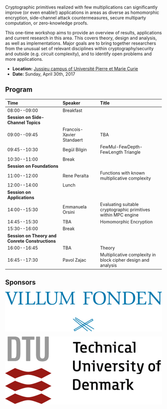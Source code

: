 Cryptographic primitives realized with few multiplications can significantly improve (or even enable!) applications in areas as diverse as homomorphic encryption, side-channel attack countermeasures, secure multiparty computation, or zero-knowledge proofs.

This one-time workshop aims to provide an overview of results, applications and current research in this area. This covers theory, design and analysis, as well as implementations. Major goals are to bring together researchers from the unusual set of relevant disciplines within cryptography/security and outside (e.g. circuit complexity), and to identify open problems and more applications.

 * **Location:** [Jussieu campus of Université Pierre et Marie Curie](https://www.ieee-security.org/TC/EuroSP2017/venue.php)
 * **Date:** Sunday, April 30th, 2017


## Program

| **Time**      | **Speaker**               | **Title**     |
|:--------------|:--------------------------|:--------------|
| 08:00--09:00  | Breakfast                 |               |
| **Session on Side-Channel Topics** |      |               |
| 09:00--09:45  | Francois-Xavier Standaert | TBA           |
| 09:45--10:30  | Begül Bilgin              | FewMul-FewDepth-FewLength Triangle |
| 10:30--11:00  | Break                     |               |
| **Session on Foundations** |              |               |
| 11:00--12:00  | Rene Peralta              | Functions with known multiplicative complexity |
| 12:00--14:00  | Lunch                     |               |
| **Session on Applications** |             |               |
| 14:00--15:30  | Emmanuela Orsini          | Evaluating suitable cryptographic primitives within MPC engine |
| 14:45--15:30  | TBA                       | Homomorphic Encryption |
| 15:30--16:00  | Break                     |               |
| **Session on Theory and Conrete Constructions** | |       |
| 16:00--16:45  | TBA                       | Theory        |
| 16:45--17:30  | Pavol Zajac               | Multiplicative complexity in block cipher design and analysis |

## Sponsors

![Villum](img/villum.jpg)

![DTU](img/dtu.jpg)
